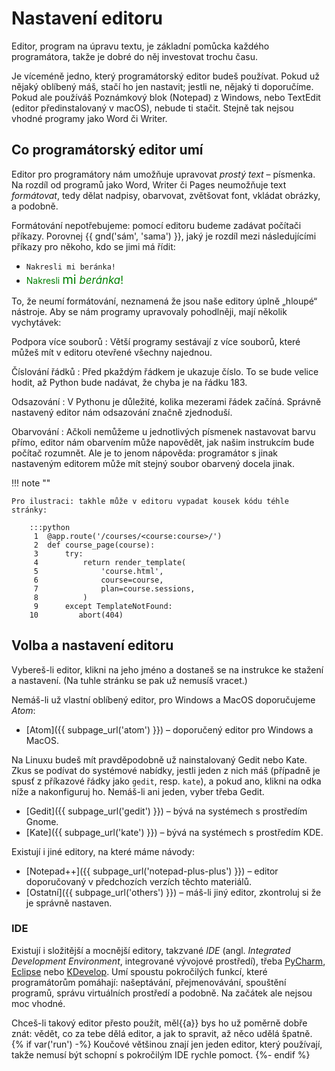 # Nastavení editoru

Editor, program na úpravu textu, je základní pomůcka
každého programátora,
takže je dobré do něj investovat trochu času.

Je víceméně jedno, který programátorský editor budeš používat.
Pokud už nějaký oblíbený máš, stačí ho jen nastavit;
jestli ne, nějaký ti doporučíme.
Pokud ale používáš Poznámkový blok (Notepad) z Windows,
nebo TextEdit (editor předinstalovaný v macOS),
nebude ti stačit.
Stejně tak nejsou vhodné programy jako Word či Writer.


## Co programátorský editor umí

Editor pro programátory nám umožňuje upravovat *prostý text* – písmenka.
Na rozdíl od programů jako Word, Writer či Pages neumožňuje text *formátovat*,
tedy dělat nadpisy, obarvovat, zvětšovat font, vkládat obrázky, a podobně.

Formátování nepotřebujeme: pomocí editoru budeme zadávat počítači příkazy.
Porovnej {{ gnd('sám', 'sama') }}, jaký je rozdíl mezi následujícími příkazy
pro někoho, kdo se jimi má řídit:

* `Nakresli mi beránka!`
* <font color="green">Nakresli <big><big>mi</big> <em>beránka</em>!</big></font>

To, že neumí formátování, neznamená že jsou naše editory úplně „hloupé“
nástroje.
Aby se nám programy upravovaly pohodlněji, mají několik vychytávek:

Podpora více souborů
:   Větší programy sestávají z více souborů, které můžeš mít v editoru otevřené
    všechny najednou.

Číslování řádků
:   Před pkaždým řádkem je ukazuje číslo.
    To se bude velice hodit, až Python bude nadávat, že chyba je na řádku 183. 

Odsazování
:   V Pythonu je důležité, kolika mezerami řádek začíná.
    Správně nastavený editor nám odsazování značně zjednoduší.

Obarvování
:   Ačkoli nemůžeme u jednotlivých písmenek nastavovat barvu přímo, editor nám
    obarvením může napovědět, jak našim instrukcím bude počítač rozumnět.
    Ale je to jenom nápověda:
    programátor s jinak nastaveným editorem může mít stejný soubor obarvený
    docela jinak.

!!! note ""

    Pro ilustraci: takhle může v editoru vypadat kousek kódu téhle stránky:

        :::python
         1  @app.route('/courses/<course:course>/')
         2  def course_page(course):
         3      try:
         4          return render_template(
         5              'course.html',
         6              course=course,
         7              plan=course.sessions,
         8          )
         9      except TemplateNotFound:
        10         abort(404)


## Volba a nastavení editoru

Vybereš-li editor, klikni na jeho jméno a dostaneš se na instrukce ke stažení
a nastavení.
(Na tuhle stránku se pak už nemusíš vracet.)

Nemáš-li už vlastní oblíbený editor, pro Windows a MacOS
doporučujeme *Atom*:

* [Atom]({{ subpage_url('atom') }}) – doporučený editor pro
  Windows a MacOS.

Na Linuxu budeš mít pravděpodobně už nainstalovaný Gedit nebo Kate.
Zkus se podívat do systémové nabídky, jestli jeden z nich máš (případně je
spusť z příkazové řádky jako `gedit`, resp. `kate`), a pokud ano,
klikni na odka níže a nakonfiguruj ho.
Nemáš-li ani jeden, vyber třeba Gedit.

* [Gedit]({{ subpage_url('gedit') }}) – bývá na systémech s prostředím Gnome.
* [Kate]({{ subpage_url('kate') }}) – bývá na systémech s prostředím KDE.

Existují i jiné editory, na které máme návody:

* [Notepad++]({{ subpage_url('notepad-plus-plus') }}) – editor doporučovaný
  v předchozích verzích těchto materiálů.
* [Ostatní]({{ subpage_url('others') }}) – máš-li jiný editor, zkontroluj
  si že je správně nastaven.


### IDE

Existují i složitější a mocnější editory, takzvané *IDE* (angl. *Integrated
Development Environment*, integrované vývojové prostředí),
třeba [PyCharm], [Eclipse] nebo [KDevelop].
Umí spoustu pokročilých funkcí, které programátorům pomáhají:
našeptávání, přejmenovávání, spouštění programů, správu virtuálních prostředí
a podobně.
Na začátek ale nejsou moc vhodné.

Chceš-li takový editor přesto použít, měl{{a}} bys ho už poměrně dobře znát:
vědět, co za tebe dělá editor, a jak to spravit, až něco udělá špatně.
{% if var('run') -%}
Koučové většinou znají jen jeden editor, který používají,
takže nemusí být schopní s pokročilým IDE rychle pomoct.
{%- endif %}

[PyCharm]: https://www.jetbrains.com/pycharm/
[Eclipse]: https://eclipse.org/
[KDevelop]: https://www.kdevelop.org/

